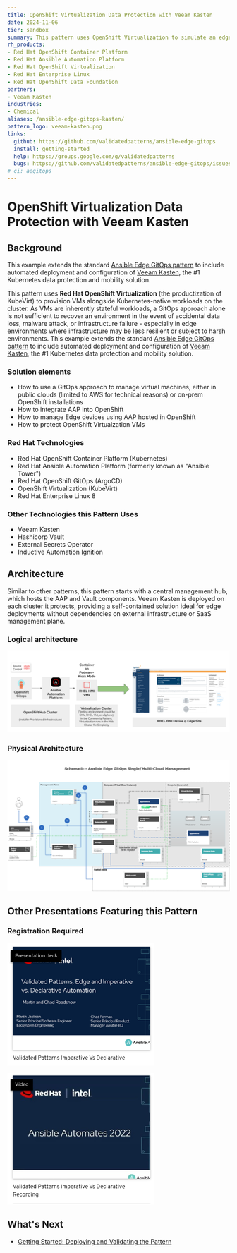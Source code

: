 ```yaml
---
title: OpenShift Virtualization Data Protection with Veeam Kasten
date: 2024-11-06
tier: sandbox
summary: This pattern uses OpenShift Virtualization to simulate an edge environment for VMs, protected by Veeam Kasten.
rh_products:
- Red Hat OpenShift Container Platform
- Red Hat Ansible Automation Platform
- Red Hat OpenShift Virtualization
- Red Hat Enterprise Linux
- Red Hat OpenShift Data Foundation
partners:
- Veeam Kasten
industries:
- Chemical
aliases: /ansible-edge-gitops-kasten/
pattern_logo: veeam-kasten.png
links:
  github: https://github.com/validatedpatterns/ansible-edge-gitops
  install: getting-started
  help: https://groups.google.com/g/validatedpatterns
  bugs: https://github.com/validatedpatterns/ansible-edge-gitops/issues
# ci: aegitops
---
```


# OpenShift Virtualization Data Protection with Veeam Kasten

## Background

This example extends the standard [Ansible Edge GitOps pattern](https://validatedpatterns.io/patterns/ansible-edge-gitops/) to include automated deployment and configuration of [Veeam Kasten](https://www.veeam.com/products/cloud/kubernetes-data-protection.html), the #1 Kubernetes data protection and mobility solution.

This pattern uses **Red Hat OpenShift Virtualization** (the productization of KubeVirt) to provision VMs alongside Kubernetes-native workloads on the cluster. As VMs are inherently stateful workloads, a GitOps approach alone is not sufficient to recover an environment in the event of accidental data loss, malware attack, or infrastructure failure - especially in edge environments where infrastructure may be less resilient or subject to harsh environments. This example extends the standard [Ansible Edge GitOps pattern](https://validatedpatterns.io/patterns/ansible-edge-gitops/) to include automated deployment and configuration of [Veeam Kasten](https://www.veeam.com/products/cloud/kubernetes-data-protection.html), the #1 Kubernetes data protection and mobility solution.

### Solution elements

- How to use a GitOps approach to manage virtual machines, either in public clouds (limited to AWS for technical reasons) or on-prem OpenShift installations
- How to integrate AAP into OpenShift
- How to manage Edge devices using AAP hosted in OpenShift
- How to protect OpenShift Virtualzation VMs

### Red Hat Technologies

- Red Hat OpenShift Container Platform (Kubernetes)
- Red Hat Ansible Automation Platform (formerly known as "Ansible Tower")
- Red Hat OpenShift GitOps (ArgoCD)
- OpenShift Virtualization (KubeVirt)
- Red Hat Enterprise Linux 8

### Other Technologies this Pattern Uses

- Veeam Kasten
- Hashicorp Vault
- External Secrets Operator
- Inductive Automation Ignition

## Architecture

Similar to other patterns, this pattern starts with a central management hub, which hosts the AAP and Vault components. Veeam Kasten is deployed on each cluster it protects, providing a self-contained solution ideal for edge deployments without dependencies on external infrastructure or SaaS management plane.

### Logical architecture

![Ansible-Edge-Gitops-Architecture](/images/ansible-edge-gitops/ansible-edge-gitops-arch.png)

### Physical Architecture

![Ansible-Edge-GitOps-Physical-Architecture](/images/ansible-edge-gitops-kasten/aeg-arch-schematic.png)

## Other Presentations Featuring this Pattern

### Registration Required

[![Ansible-Automates-June-2022-Deck](/images/ansible-edge-gitops/automates-june-2022-deck-thumb.png)](https://tracks.redhat.com/c/validated-patterns_i?x=5wCWYS&lx=lT1ZfK)

[![Ansible-Automates-June-2022-Video](/images/ansible-edge-gitops/automates-june-2022-video-thumb.png)](https://tracks.redhat.com/c/preview-42?x=5wCWYS&lx=lT1ZfK)

## What's Next

- [Getting Started: Deploying and Validating the Pattern](getting-started)
